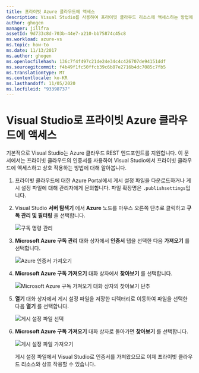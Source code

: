 ```yaml
---
title: 프라이빗 Azure 클라우드에 액세스
description: Visual Studio를 사용하여 프라이빗 클라우드 리소스에 액세스하는 방법에 대해 알아봅니다.
author: ghogen
manager: jillfra
assetId: 9d733c8d-703b-44e7-a210-bb75874c45c8
ms.workload: azure-vs
ms.topic: how-to
ms.date: 11/13/2017
ms.author: ghogen
ms.openlocfilehash: 136c7f4f497c21de24e34c4c426707de94151ddf
ms.sourcegitcommit: f4b49f1fc50ffcb39c6b87e2716b4dc7085c7fb5
ms.translationtype: MT
ms.contentlocale: ko-KR
ms.lasthandoff: 11/05/2020
ms.locfileid: "93398737"
---
```

# <a name="accessing-private-azure-clouds-with-visual-studio"></a>Visual Studio로 프라이빗 Azure 클라우드에 액세스

기본적으로 Visual Studio는 Azure 클라우드 REST 엔드포인트를 지원합니다. 이 문서에서는 프라이빗 클라우드의 인증서를 사용하여 Visual Studio에서 프라이빗 클라우드에 액세스하고 상호 작용하는 방법에 대해 알아봅니다.

1. 프라이빗 클라우드에 대한 Azure Portal에서 게시 설정 파일을 다운로드하거나 게시 설정 파일에 대해 관리자에게 문의합니다. 파일 확장명은 `.publishsettings`입니다.

1. Visual Studio **서버 탐색기** 에서 **Azure** 노드를 마우스 오른쪽 단추로 클릭하고 **구독 관리 및 필터링** 을 선택합니다.

    ![구독 명령 관리](./media/vs-azure-tools-access-private-azure-clouds-with-visual-studio/IC790778.png)

1. **Microsoft Azure 구독 관리** 대화 상자에서 **인증서** 탭을 선택한 다음 **가져오기** 를 선택합니다.

    ![Azure 인증서 가져오기](./media/vs-azure-tools-access-private-azure-clouds-with-visual-studio/IC790779.png)

1. **Microsoft Azure 구독 가져오기** 대화 상자에서 **찾아보기** 를 선택합니다.

    ![Microsoft Azure 구독 가져오기 대화 상자의 찾아보기 단추](./media/vs-azure-tools-access-private-azure-clouds-with-visual-studio/browse-button.png)

1. **열기** 대화 상자에서 게시 설정 파일을 저장한 디렉터리로 이동하여 파일을 선택한 다음 **열기** 를 선택합니다.

    ![게시 설정 파일 선택](./media/vs-azure-tools-access-private-azure-clouds-with-visual-studio/select-publish-settings-file.png)

1. **Microsoft Azure 구독 가져오기** 대화 상자로 돌아가면 **찾아보기** 를 선택합니다.

    ![게시 설정 파일 가져오기](./media/vs-azure-tools-access-private-azure-clouds-with-visual-studio/IC790780.png)

    게시 설정 파일에서 Visual Studio로 인증서를 가져왔으므로 이제 프라이빗 클라우드 리소스와 상호 작용할 수 있습니다.
